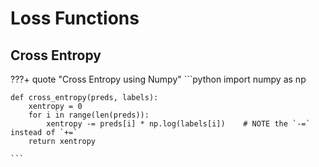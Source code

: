 <!-- ---
hide:
  - navigation # Hide navigation
  - toc        # Hide table of contents
--- -->


# Loss Functions

## Cross Entropy

???+ quote "Cross Entropy using Numpy"
    ```python
    import numpy as np

    def cross_entropy(preds, labels):
        xentropy = 0
        for i in range(len(preds)):
            xentropy -= preds[i] * np.log(labels[i])    # NOTE the `-=` instead of `+=`
        return xentropy

    ```
